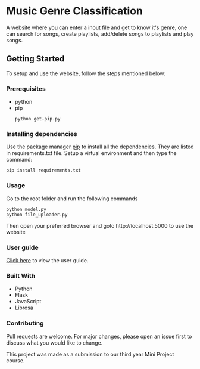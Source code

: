 # Music Genre Classification

A website where you can enter a inout file and get to know it's genre, one can search for songs, create playlists, add/delete songs to playlists and play songs.

## Getting Started

To setup and use the website, follow the steps mentioned below:

### Prerequisites

* python
* pip
  ```
  python get-pip.py
  ```
### Installing dependencies

Use the package manager [pip](https://pip.pypa.io/en/stable/) to install all the dependencies. They are listed in requirements.txt file. Setup a virtual environment and then type the command:

```
pip install requirements.txt
```

### Usage

Go to the root folder and run the following commands
```
python model.py
python file_uploader.py
```
Then open your preferred browser and goto http://localhost:5000 to use the website

### User guide
[Click here](https://docs.google.com/document/d/1RffuKVsY6LUzSGzST4rgTP2EFeoT9PRtYxQ_dDi0KrA/edit?usp=sharing) to view the user guide.

### Built With

* Python
* Flask
* JavaScript
* Librosa

### Contributing
Pull requests are welcome. For major changes, please open an issue first to discuss what you would like to change.

This project was made as a submission to our third year Mini Project course.

